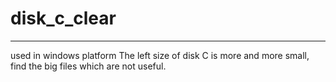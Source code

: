 # disk_c_clear
****
used in windows platform
The left size of disk C is more and more small, find the big files which are not useful.
